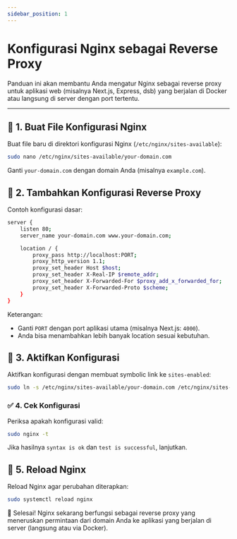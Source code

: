 ```yaml
---
sidebar_position: 1
---
```


# Konfigurasi Nginx sebagai Reverse Proxy

Panduan ini akan membantu Anda mengatur Nginx sebagai reverse proxy untuk aplikasi web (misalnya Next.js, Express, dsb) yang berjalan di Docker atau langsung di server dengan port tertentu.

---

## 📁 1. Buat File Konfigurasi Nginx

Buat file baru di direktori konfigurasi Nginx (`/etc/nginx/sites-available`):

```bash
sudo nano /etc/nginx/sites-available/your-domain.com
```

Ganti `your-domain.com` dengan domain Anda (misalnya `example.com`).

## 📝 2. Tambahkan Konfigurasi Reverse Proxy

Contoh konfigurasi dasar:

```bash
server {
    listen 80;
    server_name your-domain.com www.your-domain.com;

    location / {
        proxy_pass http://localhost:PORT;
        proxy_http_version 1.1;
        proxy_set_header Host $host;
        proxy_set_header X-Real-IP $remote_addr;
        proxy_set_header X-Forwarded-For $proxy_add_x_forwarded_for;
        proxy_set_header X-Forwarded-Proto $scheme;
    }
}
```

Keterangan:

- Ganti `PORT` dengan port aplikasi utama (misalnya Next.js: `4000`).
- Anda bisa menambahkan lebih banyak location sesuai kebutuhan.

## 🔗 3. Aktifkan Konfigurasi

Aktifkan konfigurasi dengan membuat symbolic link ke `sites-enabled`:

```bash
sudo ln -s /etc/nginx/sites-available/your-domain.com /etc/nginx/sites-enabled/
```

### ✅ 4. Cek Konfigurasi

Periksa apakah konfigurasi valid:

```bash
sudo nginx -t
```

Jika hasilnya `syntax is ok` dan `test is successful`, lanjutkan.

## 🔄 5. Reload Nginx

Reload Nginx agar perubahan diterapkan:

```bash
sudo systemctl reload nginx
```

🚀 Selesai!
Nginx sekarang berfungsi sebagai reverse proxy yang meneruskan permintaan dari domain Anda ke aplikasi yang berjalan di server (langsung atau via Docker).
